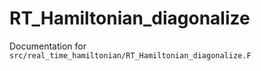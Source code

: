 # RT_Hamiltonian_diagonalize

Documentation for `src/real_time_hamiltonian/RT_Hamiltonian_diagonalize.F`
